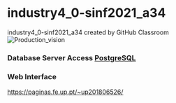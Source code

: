 # industry4_0-sinf2021_a34
industry4_0-sinf2021_a34 created by GitHub Classroom
![Production_vision](https://user-images.githubusercontent.com/78810496/108132578-fc9f9480-70aa-11eb-9139-7d9e119ac6d3.png)

### Database Server Access [PostgreSQL](https://db.fe.up.pt/phppgadmin/)

### Web Interface
https://paginas.fe.up.pt/~up201806526/
